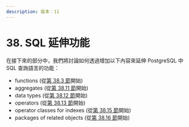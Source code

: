 ```yaml
---
description: 版本：11
---
```


# 38. SQL 延伸功能

在接下來的部分中，我們將討論如何透過增加以下內容來延伸 PostgreSQL 中 SQL 查詢語言的功能：

* functions \(從[第 38.3 節](user-defined-functions.md)開始\)
* aggregates \(從[第 38.11 節](user-defined-aggregates.md)開始\)
* data types \(從[第 38.12 節](user-defined-types.md)開始\)
* operators \(從[第 38.13 節](user-defined-operators.md)開始\)
* operator classes for indexes \(從[第 38.15 節](interfacing-extensions-to-indexes.md)開始\)
* packages of related objects \(從[第 38.16 節](packaging-related-objects-into-an-extension.md)開始\)

